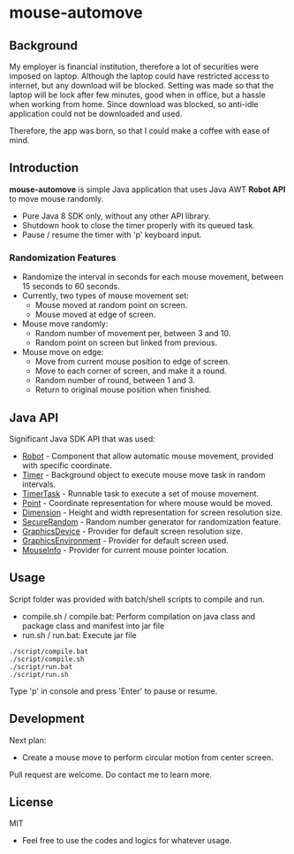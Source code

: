 # mouse-automove

## Background
My employer is financial institution, therefore a lot of securities were imposed on laptop.
Although the laptop could have restricted access to internet, but any download will be blocked.
Setting was made so that the laptop will be lock after few minutes, good when in office, but a hassle when working from home.
Since download was blocked, so anti-idle application could not be downloaded and used.

Therefore, the app was born, so that I could make a coffee with ease of mind.

## Introduction
**mouse-automove** is simple Java application that uses Java AWT **Robot API** to move mouse randomly.
- Pure Java 8 SDK only, without any other API library.
- Shutdown hook to close the timer properly with its queued task.
- Pause / resume the timer with 'p' keyboard input.

### Randomization Features
- Randomize the interval in seconds for each mouse movement, between 15 seconds to 60 seconds.
- Currently, two types of mouse movement set:
  - Mouse moved at random point on screen.
  - Mouse moved at edge of screen.
- Mouse move randomly:
  - Random number of movement per, between 3 and 10.
  - Random point on screen but linked from previous.
- Mouse move on edge:
  - Move from current mouse position to edge of screen.
  - Move to each corner of screen, and make it a round.
  - Random number of round, between 1 and 3.
  - Return to original mouse position when finished.

## Java API
Significant Java SDK API that was used:
- [Robot](https://docs.oracle.com/javase/8/docs/api/java/awt/Robot.html) - Component that allow automatic mouse movement, provided with specific coordinate. 
- [Timer](https://docs.oracle.com/javase/8/docs/api/java/util/Timer.html) - Background object to execute mouse move task in random intervals.
- [TimerTask](https://docs.oracle.com/javase/8/docs/api/java/util/TimerTask.html) - Runnable task to execute a set of mouse movement. 
- [Point](https://docs.oracle.com/javase/8/docs/api/java/awt/Point.html) - Coordinate representation for where mouse would be moved.
- [Dimension](https://docs.oracle.com/javase/8/docs/api/java/awt/Dimension.html) - Height and width representation for screen resolution size.
- [SecureRandom](https://docs.oracle.com/javase/8/docs/api/java/security/SecureRandom.html) - Random number generator for randomization feature.
- [GraphicsDevice](https://docs.oracle.com/javase/8/docs/api/java/awt/GraphicsDevice.html) - Provider for default screen resolution size.
- [GraphicsEnvironment](https://docs.oracle.com/javase/8/docs/api/java/awt/GraphicsEnvironment.html) - Provider for default screen used.
- [MouseInfo](https://docs.oracle.com/javase/8/docs/api/java/awt/MouseInfo.html) - Provider for current mouse pointer location.

## Usage
Script folder was provided with batch/shell scripts to compile and run.
- compile.sh / compile.bat: Perform compilation on java class and package class and manifest into jar file
- run.sh / run.bat: Execute jar file
```shell
./script/compile.bat
./script/compile.sh
./script/run.bat
./script/run.sh
```
Type 'p' in console and press 'Enter' to pause or resume.

## Development
Next plan:
- Create a mouse move to perform circular motion from center screen.

Pull request are welcome. Do contact me to learn more.

## License
MIT
- Feel free to use the codes and logics for whatever usage.